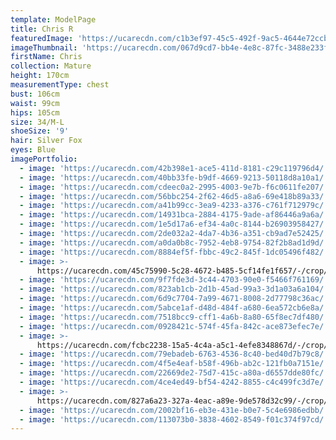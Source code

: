 ```yaml
---
template: ModelPage
title: Chris R
featuredImage: 'https://ucarecdn.com/c1b3ef97-45c5-492f-9ac5-4644e72ccbee/'
imageThumbnail: 'https://ucarecdn.com/067d9cd7-bb4e-4e8c-87fc-3488e233f4fa/'
firstName: Chris
collection: Mature
height: 170cm
measurementType: chest
bust: 106cm
waist: 99cm
hips: 105cm
size: 34/M-L
shoeSize: '9'
hair: Silver Fox
eyes: Blue
imagePortfolio:
  - image: 'https://ucarecdn.com/42b398e1-ace5-411d-8181-c29c119796d4/'
  - image: 'https://ucarecdn.com/40bb33fe-b9df-4669-9213-50118d8a10a1/'
  - image: 'https://ucarecdn.com/cdeec0a2-2995-4003-9e7b-f6c0611fe207/'
  - image: 'https://ucarecdn.com/56bbc254-2f62-46d5-a8a6-69e418b89a33/'
  - image: 'https://ucarecdn.com/a41b99cc-3ea9-4233-a376-c761f712979c/'
  - image: 'https://ucarecdn.com/14931bca-2884-4175-9ade-af86446a9a6a/'
  - image: 'https://ucarecdn.com/1e5d17a6-ef34-4a0c-8144-b26903958427/'
  - image: 'https://ucarecdn.com/2de032a2-4da7-4b36-a351-cb9ad7e52425/'
  - image: 'https://ucarecdn.com/a0da0b8c-7952-4eb8-9754-82f2b8ad1d9d/'
  - image: 'https://ucarecdn.com/8884ef5f-fbbc-49c2-845f-1dc05496f482/'
  - image: >-
      https://ucarecdn.com/45c75990-5c28-4672-b485-5cf14fe1f657/-/crop/1242x668/0,13/-/preview/
  - image: 'https://ucarecdn.com/9f7fde3d-3c44-4703-90e0-f5466f761169/'
  - image: 'https://ucarecdn.com/823ab1cb-2d1b-45ad-99a3-3d1a03a6a104/'
  - image: 'https://ucarecdn.com/6d9c7704-7a99-4671-8008-2d77798c36ac/'
  - image: 'https://ucarecdn.com/5abce1af-d48d-484f-a680-6ea572cb6e8a/'
  - image: 'https://ucarecdn.com/7518bcc9-cff1-4a6b-8a80-65f8ec7df480/'
  - image: 'https://ucarecdn.com/0928421c-574f-45fa-842c-ace873efec7e/'
  - image: >-
      https://ucarecdn.com/fcbc2238-15a5-4c4a-a5c1-4efe8348867d/-/crop/468x554/37,203/-/preview/
  - image: 'https://ucarecdn.com/79ebadeb-6763-4536-8c40-bed40d7b79c8/'
  - image: 'https://ucarecdn.com/4f5e4eaf-b58f-496b-ab2c-121fb0a7151e/'
  - image: 'https://ucarecdn.com/22669de2-75d7-415c-a80a-d6557dde80fc/'
  - image: 'https://ucarecdn.com/4ce4ed49-bf54-4242-8855-c4c499fc3d7e/'
  - image: >-
      https://ucarecdn.com/827a6a23-327a-4eac-a89e-9de578d32c99/-/crop/280x183/0,34/-/preview/
  - image: 'https://ucarecdn.com/2002bf16-eb3e-431e-b0e7-5c4e6986edbb/'
  - image: 'https://ucarecdn.com/113073b0-3838-4602-8549-f01c374f97cd/'
---
```


